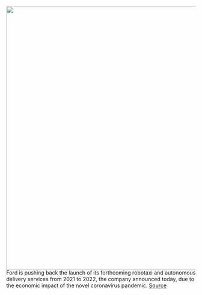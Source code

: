 <img src='https://cdn.vox-cdn.com/thumbor/b9T-FHIV80Uoq8wUfc7eoU6Cjj4=/0x0:5540x3693/1200x800/filters:focal(2327x1404:3213x2290)/cdn.vox-cdn.com/uploads/chorus_image/image/66722712/0075_XT3F1422.0.jpg' width='700px' /><br/>
Ford is pushing back the launch of its forthcoming robotaxi and autonomous delivery services from 2021 to 2022, the company announced today, due to the economic impact of the novel coronavirus pandemic.
<a href='https://www.theverge.com/2020/4/28/21240354/ford-robotaxi-delay-commercial-delivery-service-self-driving-2022'> Source <a/>
